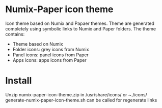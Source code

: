 # Numix-Paper icon theme
Icon theme based on Numix and Papaer themes. 
Theme are generated completely using symbolic links to Numix and Paper folders.
The theme contains:
  * Theme based on Numix
  * Folder icons: grey icons from Numix
  * Panel icons: panel icons from Paper
  * Apps icons: apps icons from Paper
  
# Install
Unzip numix-paper-icon-theme.zip in /usr/share/icons/ or ~./icons/
generate-numix-paper-icon-theme.sh can be called for regenerate links

